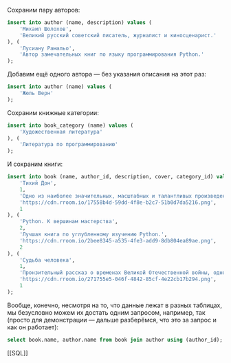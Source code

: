 
Сохраним пару авторов:

```sql
insert into author (name, description) values (
    'Михаил Шолохов',
    'Великий русский советский писатель, журналист и киносценарист.'
), (
    'Лусиану Рамальо',
    'Автор замечательных книг по языку программирования Python.'
);
```

Добавим ещё одного автора — без указания описания на этот раз:

```sql
insert into author (name) values (
    'Жюль Верн'
);
```

Сохраним книжные категории:

```sql
insert into book_category (name) values (
    'Художественная литература'
), (
    'Литература по программированию'
);
```

И сохраним книги:

```sql
insert into book (name, author_id, description, cover, category_id) values (
    'Тихий Дон',
    1,
    'Одно из наиболее значительных, масштабных и талантливых произведений русскоязычной литературы, принесшее автору Нобелевскую премию.',
    'https://cdn.rroom.io/17558b4d-59dd-4f8e-b2c7-51b0d7da5216.png',
    1
), (
    'Python. К вершинам мастерства',
    2,
    'Лучшая книга по углубленному изучению Python.',
    'https://cdn.rroom.io/2bee8345-a535-4fe3-add9-8db804ea89ae.png',
    2
), (
    'Судьба человека',
    1,
    'Пронзительный рассказ о временах Великой Отечественной войны, одно из первых произведений советской литературы, в котором война показана правдиво и наглядною.',
    'https://cdn.rroom.io/271755e5-046f-4842-85cf-4e22cb17b294.png',
    1
);
```

Вообще, конечно, несмотря на то, что данные лежат в разных таблицах, мы безусловно можем их достать одним запросом, например, так (просто для демонстрации — дальше разберёмся, что это за запрос и как он работает):

```sql
select book.name, author.name from book join author using (author_id);
```

[[SQL]]
